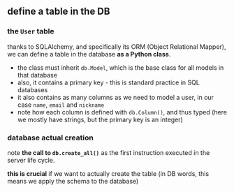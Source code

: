 ## define a table in the DB

### the `User` table

thanks to SQLAlchemy, and specifically its ORM (Object Relational Mapper), we
can define a table in the database **as a Python class**.

- the class must inherit `db.Model`, which is the base class for all models in
  that database
- also, it contains a primary key - this is standard practice in SQL databases
- it also contains as many columns as we need to model a user, in our case
  `name`, `email` and `nickname`
- note how each column is defined with `db.Column()`, and thus typed (here we
  mostly have strings, but the primary key is an integer)

### database actual creation

note **the call to `db.create_all()`** as the first instruction executed in the
server life cycle.

**this is crucial** if we want to actually create the table (in DB words, this
  means we apply the schema to the database)


